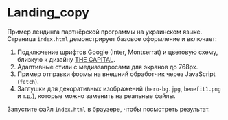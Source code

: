 # Landing_copy

Пример лендинга партнёрской программы на украинском языке. Страница `index.html` демонстрирует базовое оформление и включает:

1. Подключение шрифтов Google (Inter, Montserrat) и цветовую схему, близкую к дизайну [THE CAPITAL](https://referral.thecapital.agency/).
2. Адаптивные стили с медиазапросами для экранов до 768px.
3. Пример отправки формы на внешний обработчик через JavaScript (`fetch`).
4. Заглушки для декоративных изображений (`hero-bg.jpg`, `benefit1.png` и т.д.), которые можно заменить на реальные файлы.

Запустите файл `index.html` в браузере, чтобы посмотреть результат.

